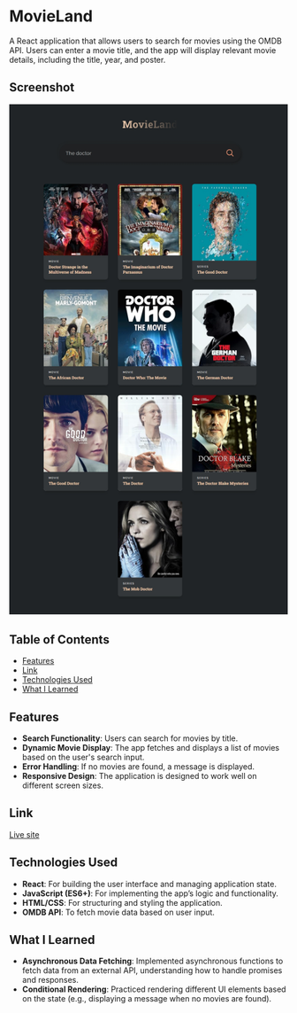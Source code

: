 # MovieLand

A React application that allows users to search for movies using the OMDB API. Users can enter a movie title, and the app will display relevant movie details, including the title, year, and poster.

## Screenshot

![Screenshot](./public/screenshot.png)

## Table of Contents

- [Features](#features)
- [Link](#link)
- [Technologies Used](#technologies-used)
- [What I Learned](#what-i-learned)

## Features

- **Search Functionality**: Users can search for movies by title.
- **Dynamic Movie Display**: The app fetches and displays a list of movies based on the user's search input.
- **Error Handling**: If no movies are found, a message is displayed.
- **Responsive Design**: The application is designed to work well on different screen sizes.

## Link

[Live site](https://movie-land-teal.vercel.app/)

## Technologies Used

- **React**: For building the user interface and managing application state.
- **JavaScript (ES6+)**: For implementing the app’s logic and functionality.
- **HTML/CSS**: For structuring and styling the application.
- **OMDB API**: To fetch movie data based on user input.

## What I Learned

- **Asynchronous Data Fetching**: Implemented asynchronous functions to fetch data from an external API, understanding how to handle promises and responses.
- **Conditional Rendering**: Practiced rendering different UI elements based on the state (e.g., displaying a message when no movies are found).
